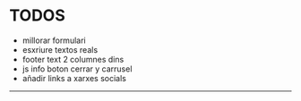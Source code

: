 # TODOS

- millorar formulari
- esxriure textos reals
- footer text 2 columnes dins
- js info boton cerrar y carrusel
- añadir links a xarxes socials

---
